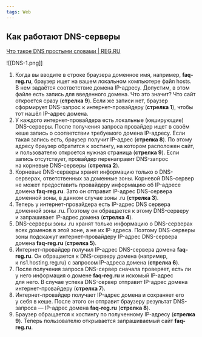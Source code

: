```yaml
---
tags: Web
---
```

## Как работают DNS-серверы
[Что такое DNS простыми словами | REG.RU](https://help.reg.ru/support/dns-servery-i-nastroyka-zony/obshchaya-informatsiya-o-dns-serverakh/chto-takoye-dns-prostymi-slovami#0)

![[DNS-1.png]]
  1.    Когда вы вводите в строке браузера доменное имя, например, **faq-reg.ru**, браузер ищет на вашем локальном компьютере файл hosts. В нем задаётся соответствие домена IP-адресу. Допустим, в этом файлe есть запись для введенного домена. Что это значит? Что сайт откроется сразу (**стрелка 9**). Если же записи нет, браузер сформирует DNS-запрос к интернет-провайдеру (**стрелка 1**), чтобы тот нашёл IP-адрес домена.
  2. У каждого интернет-провайдера есть локальные (кеширующие) DNS-серверы. После получения запроса провайдер ищет в своём кеше запись о соответствии требуемого домена IP-адресу. Если такая запись есть, браузер получит IP-адрес (**стрелка 8**). По этому адресу браузер обратится к хостингу, на котором расположен сайт, и пользователю откроется нужная страница (**стрелка 9**). Если запись отсутствует, провайдер перенаправит DNS-запрос на корневые DNS-серверы (**стрелка 2**).
  3.    Корневые DNS-серверы хранят информацию только о DNS-серверах, ответственных за доменные зоны. Корневой DNS-сервер не может предоставить провайдеру информацию об IP-адресе домена **faq-reg.ru**. Зато он отправит IP-адрес DNS-сервера доменной зоны, в данном случае зоны .ru (**стрелка 3**).
  4.    Теперь у интернет-провайдера есть IP-адрес DNS сервера доменной зоны .ru. Поэтому он обращается к этому DNS-серверу и запрашивает IP-адрес домена (**стрелка 4**).
  5.   DNS-серверы зоны .ru хранят только информацию о DNS-серверах всех доменов в этой зоне, а не их IP-адреса. Поэтому DNS-серверы зоны подскажут интернет-провайдеру IP-адрес DNS-сервера домена **faq-reg.ru** (**стрелка 5**).
  6.   Интернет-провайдер получил IP-адрес DNS-сервера домена **faq-reg.ru**. Он обращается к DNS-серверу домена (например, к ns1.hosting.reg.ru) с запросом IP-адреса домена (**стрелка 6**).
  7.    После получения запроса DNS-сервер сначала проверяет, есть ли у него информация о домене **faq-reg.ru** и искомый IP-адрес для него. В случае успеха DNS-сервер отправит IP-адрес домена интернет-провайдеру (**стрелка 7**).
  8.   Интернет-провайдер получает IP-адрес домена и сохраняет его у себя в кеше. После этого он отправит браузеру результат DNS-запроса — IP-адрес домена **faq-reg.ru** (**стрелка 8**).
  9.    Браузер обращается к хостингу по полученному IP-адресу (**стрелка 9**). Теперь пользователю открывается запрашиваемый сайт **faq-reg.ru**.

